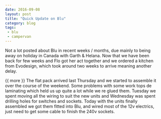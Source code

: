 ```yaml
---
date: 2016-09-08
layout: post
title: "Quick Update on Blu"
category: blog
tags:
 - blu
 - campervan
---
```


<!--start excerpt-->
Not a lot posted about Blu in recent weeks / months, due mainly to being away on holiday in Canada with Garth & Helana. Now that we have been back for few weeks and Flo got her act together and we ordered a kitchen from Evodesign, which took around two weeks to arrive meaning another delay.

{{ more }}
The flat pack arrived last Thursday and we started to assemble it over the course of the weekend. Some problems with some work tops de laminating which held us up quite a lot while we re glued them. Tuesday we spent moving all the wiring to suit the new units and Wednesday was spent drilling holes for switches and sockets. Today with the units finally assembled we got them fitted into Blu, and wired most of the 12v electrics, just need to get some cable to finish the 240v sockets.
